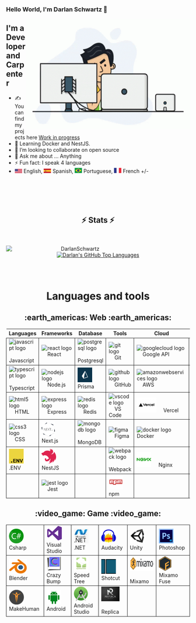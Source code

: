 ### Hello World, I'm Darlan Schwartz  👋

 <img align="right" alt="GIF" src="https://raw.githubusercontent.com/DarlanSchwartz/DarlanSchwartz/main/Github%20readme%20images/programmer.gif" width="450" height="300" />
 
## I'm a Developer and Carpenter
- ✍ You can find my projects here <a href="https://darlanschwartz.github.io/My-Portfolio/">Work in progress</a>
- 🌱 Learning Docker and NestJS.
- 👯 I’m looking to collaborate on open source
- 💬 Ask me about ... Anything
- ⚡ Fun fact: I speak 4 languages
- <img align="left top" alt="EUA" width="20px" src="https://raw.githubusercontent.com/DarlanSchwartz/DarlanSchwartz/main/Github%20readme%20images/usa.jpg" /> English,  <img align="left top" alt="Spanish" width="20px" src="https://raw.githubusercontent.com/DarlanSchwartz/DarlanSchwartz/main/Github%20readme%20images/spanish.jpg" />  Spanish,  <img align="left top" alt="Portuguese" width="20px" src="https://raw.githubusercontent.com/DarlanSchwartz/DarlanSchwartz/main/Github%20readme%20images/brazil.jpg" />  Portuguese, <img align="left top" alt="French" width="20px" src="https://raw.githubusercontent.com/DarlanSchwartz/DarlanSchwartz/main/Github%20readme%20images/france.webp" /> French +/-
<br />
<br />


<style>
    td{
        border:1px solid;
    }
</style>
<br />
<br />
<h2 align="center">⚡ Stats ⚡</h2>
<br>
<p align=center>
  <div align=center>
    <a href="https://github.com/denvercoder1/github-readme-streak-stats" title="Go to Source">
      <img align="left" width=390 src="https://streak-stats.demolab.com/?user=DarlanSchwartz&theme=react&border=61dafb&hide_border=true" alt="DarlanSchwartz" />
    </a>
     <a href="https://github.com/DarlanSchwartz/github-readme-stats">
     <img style="flex-grow:0; flex-shrink:0;" alt="Darlan's GitHub Top Languages" src="https://github-readme-stats.vercel.app/api/top-langs/?username=DarlanSchwartz&title_color=61dafb&text_color=ffffff&icon_color=61dafb&bg_color=20232a&langs_count=10&layout=compact&border_color=61dafb&hide_border=true&size_weight=0.5&count_weight=0.5" />
    </a>
  </div>
</p>
<br />
<br />
<h1 align="center">Languages and tools</h1>
<h2 align="center">:earth_americas: Web :earth_americas:</h2>
<div align="center">
 <table>
    <tbody>
      <tr>
        <th>Languages</th>
        <th>Frameworks</th>
        <th>Database</th>
        <th>Tools</th>
        <th>Cloud</th>
        <th>Others</th>
      </tr>
      <tr>
        <td>
          <img src="https://cdn.jsdelivr.net/gh/devicons/devicon/icons/javascript/javascript-original.svg" height="40"
            alt="javascript logo" />
          <img width="12" /> Javascript
        </td>
        <td>
          <img src="https://cdn.jsdelivr.net/gh/devicons/devicon/icons/react/react-original.svg" height="40"
            alt="react logo" />
          <img width="12" /> React
        </td>
        <td>
          <img src="https://cdn.jsdelivr.net/gh/devicons/devicon/icons/postgresql/postgresql-original.svg" height="40"
            alt="postgresql logo" />
          <img width="12" /> Postgresql
        </td>
        <td>
          <img src="https://cdn.jsdelivr.net/gh/devicons/devicon/icons/git/git-original.svg" height="40"
            alt="git logo" />
          <img width="12" /> Git
        </td>
        <td>
          <img src="https://cdn.jsdelivr.net/gh/devicons/devicon/icons/googlecloud/googlecloud-original.svg" height="40"
            alt="googlecloud logo" />
          <img width="12" /> Google API
        </td>
        <td>
          <img src="https://skillicons.dev/icons?i=jira" height="40" alt="jira logo" />
          <img width="12" /> JIRA
        </td>
      </tr>
      <tr>
        <td>
          <img src="https://cdn.jsdelivr.net/gh/devicons/devicon/icons/typescript/typescript-original.svg" height="40"
            alt="typescript logo" />
          <img width="12" /> Typescript
        </td>
        <td>
          <img src="https://cdn.jsdelivr.net/gh/devicons/devicon/icons/nodejs/nodejs-original.svg" height="40"
            alt="nodejs logo" />
          <img width="12" /> Node.js
        </td>
        <td>
          <img
            src="https://github.com/DarlanSchwartz/DarlanSchwartz/blob/main/Github%20readme%20images/prisma2.png?raw=true"
            alt="prisma" width="40" height="40" />
          <img width="12" /> Prisma
        </td>
        <td>
          <img src="https://skillicons.dev/icons?i=github" height="40" alt="github logo" />
          <img width="12" /> GitHub
        </td>
        <td>
          <img src="https://cdn.jsdelivr.net/gh/devicons/devicon/icons/amazonwebservices/amazonwebservices-original.svg"
            height="40" alt="amazonwebservices logo" />
          <img width="12" /> AWS
        </td>
        <td>
          <img src="https://cdn.jsdelivr.net/gh/devicons/devicon/icons/trello/trello-plain.svg" height="40"
            alt="jest logo" />
          <img width="12" /> Trello
        </td>
      </tr>
      <tr>
        <td>
          <img src="https://cdn.jsdelivr.net/gh/devicons/devicon/icons/html5/html5-original.svg" height="40"
            alt="html5 logo" />
          <img width="12" /> HTML
        </td>
        <td>
          <img src="https://skillicons.dev/icons?i=express" height="40" alt="express logo" />
          <img width="12" /> Express
        </td>
        <td>
          <img src="https://cdn.jsdelivr.net/gh/devicons/devicon/icons/redis/redis-original.svg" height="40"
            alt="redis logo" />
          <img width="12" /> Redis
        </td>
        <td>
          <img src="https://cdn.simpleicons.org/visualstudiocode/007ACC" height="40" alt="vscode logo" />
          <img width="12" /> VS Code
        </td>
        <td>
          <img
            src="https://github.com/DarlanSchwartz/DarlanSchwartz/blob/main/Github%20readme%20images/vercel.jpg?raw=true"
            height="40" alt="vercel logo" />
          <img width="12" /> Vercel
        </td>
        <td>
          <img
            src="https://raw.githubusercontent.com/DarlanSchwartz/DarlanSchwartz/main/Github%20readme%20images/notion.png"
            height="40" alt="notion logo" />
          <img width="12" /> Notion
        </td>
      </tr>
      <tr>
        <td>
          <img src="https://cdn.jsdelivr.net/gh/devicons/devicon/icons/css3/css3-original.svg" height="40"
            alt="css3 logo" />
          <img width="12" /> CSS
        </td>
        <td>
                <img src="https://raw.githubusercontent.com/DarlanSchwartz/DarlanSchwartz/main/Github%20readme%20images/nextjs.png" height="40"
            alt="next logo" />
          <img width="12" /> Next.js
        </td>
        <td>
          <img src="https://cdn.jsdelivr.net/gh/devicons/devicon/icons/mongodb/mongodb-original.svg" height="40"
            alt="mongodb logo" />
          <img width="12" /> MongoDB
        </td>
        <td>
          <img src="https://cdn.simpleicons.org/figma/figma-icon.svg" alt="figma" width="40" height="40" />
          <img width="12" /> Figma
        </td>
        <td>
          <img src="https://cdn.jsdelivr.net/gh/devicons/devicon/icons/docker/docker-original.svg" height="40"
            alt="docker logo" />
          <img width="12" /> Docker
        </td>
        <td>
          <img
            src="https://github.com/DarlanSchwartz/DarlanSchwartz/blob/main/Github%20readme%20images/terminal.png?raw=true"
            alt="terminal logo" width="40" height="40" />
          <img width="12" /> Terminal
        </td>
      </tr>
      <tr>
        <td>
          <img
            src="https://raw.githubusercontent.com/DarlanSchwartz/DarlanSchwartz/main/Github%20readme%20images/env.png"
            height="40" alt=".ENV logo" />
          <img width="12" /> .ENV
        </td>
        <td>
          <img src="https://raw.githubusercontent.com/devicons/devicon/master/icons/nestjs/nestjs-plain.svg"
            alt="nestjs" width="40" height="40" />
          <img width="12" /> NestJS
        </td>
        <td>
        </td>
        <td>
          <img src="https://cdn.jsdelivr.net/gh/devicons/devicon/icons/webpack/webpack-original.svg" height="40"
            alt="webpack logo" />
          <img width="12" /> Webpack
        </td>
        <td>
          <img src="https://raw.githubusercontent.com/devicons/devicon/master/icons/nginx/nginx-original.svg"
            alt="nginx" width="40" height="40" />
          <img width="12" /> Nginx
        </td>
        <td>
          <img src="https://cdn.simpleicons.org/gnubash/4EAA25" height="40" alt="bash logo" />
          <img width="12" /> Bash
        </td>
      </tr>
      <tr>
        <td>
        </td>
        <td>
          <img src="https://cdn.jsdelivr.net/gh/devicons/devicon/icons/jest/jest-plain.svg" height="40"
            alt="jest logo" />
          <img width="12" /> Jest
        </td>
        <td>
        </td>
        <td>
        <img src="https://raw.githubusercontent.com/DarlanSchwartz/DarlanSchwartz/main/Github%20readme%20images/npm.png" alt="babel" width="40" height="40" />
          <img width="12" /> npm
        </td>
        <td>
        </td>
        <td>
          <img src="https://www.vectorlogo.zone/logos/babeljs/babeljs-icon.svg" alt="babel" width="40" height="40" />
          <img width="12" /> Babel
        </td>
      </tr>
    </tbody>
  </table>
<h2 align="center">:video_game: Game :video_game:</h2>
  <table>
    <tbody>
      <tr>
        <td>
          <img
            src="https://raw.githubusercontent.com/DarlanSchwartz/DarlanSchwartz/main/Github%20readme%20images/csharp.png"
            height="40" alt="csharp logo" />
          <img width="12" /> Csharp
        </td>
        <td>
          <img src="https://github.com/DarlanSchwartz/DarlanSchwartz/blob/main/Github%20readme%20images/community.png?raw=true" height="40" alt="vscode logo" />
          <img width="12" /> Visual Studio
        </td>
        <td>
          <img
            src="https://raw.githubusercontent.com/DarlanSchwartz/DarlanSchwartz/main/Github%20readme%20images/net.jpg"
            height="40" alt=".NET logo" />
          <img width="12" /> .NET
        </td>
        <td>
          <img
            src="https://github.com/DarlanSchwartz/DarlanSchwartz/blob/main/Github%20readme%20images/audacity.png?raw=true"
            height="40" alt="audacity logo" />
          <img width="12" /> Audacity
        </td>
        <td>
          <img
            src="https://github.com/DarlanSchwartz/DarlanSchwartz/blob/main/Github%20readme%20images/unity2.png?raw=true"
            height="40" alt="jest logo" />
          <img width="12" /> Unity
        </td>
        <td>
          <img
            src="https://raw.githubusercontent.com/DarlanSchwartz/DarlanSchwartz/main/Github%20readme%20images/photoshop.jpeg"
            height="40" alt="photoshop logo" />
          <img width="12" /> Photoshop
        </td>
      </tr>
      <tr>
        <td>
          <img
            src="https://raw.githubusercontent.com/DarlanSchwartz/DarlanSchwartz/main/Github%20readme%20images/blender2.png"
            height="40" alt="blender logo" />
          <img width="12" /> Blender
        </td>
        <td>
          <img
            src="https://raw.githubusercontent.com/DarlanSchwartz/DarlanSchwartz/main/Github%20readme%20images/crazybump.jpg"
            height="40" alt="crazy bump logo" />
          <img width="12" /> Crazy Bump
        </td>
                <td>
         <img
            src="https://raw.githubusercontent.com/DarlanSchwartz/DarlanSchwartz/main/Github%20readme%20images/speedtree.webp"
            height="40" alt="speedtree studio logo" />
          <img width="12" /> Speed Tree
        </td>
        <td>
          <img
            src="https://github.com/DarlanSchwartz/DarlanSchwartz/blob/main/Github%20readme%20images/shotcut.png?raw=true"
            height="40" alt="shotcut logo" />
          <img width="12" /> Shotcut
        </td>
        <td>
          <img
            src="https://github.com/DarlanSchwartz/DarlanSchwartz/blob/main/Github%20readme%20images/mixamo.webp?raw=true"
            height="40" alt="mixamo logo" />
          <img width="12" /> Mixamo
        </td>
        <td>
          <img
            src="https://raw.githubusercontent.com/DarlanSchwartz/DarlanSchwartz/main/Github%20readme%20images/fuse.svg"
            height="40" alt="mixamo fuse logo" />
          <img width="12" /> Mixamo Fuse
        </td>
      </tr>
      <tr>
        <td>
          <img
            src="https://raw.githubusercontent.com/DarlanSchwartz/DarlanSchwartz/main/Github%20readme%20images/makehuman.png"
            height="40" alt="makehuman logo" />
          <img width="12" /> MakeHuman
        </td>
        <td>
          <img src="https://raw.githubusercontent.com/DarlanSchwartz/DarlanSchwartz/main/Github%20readme%20images/android.png" height="40" alt="vscode logo" />
          <img width="12" /> Android
        </td>
        <td>
          <img
            src="https://raw.githubusercontent.com/DarlanSchwartz/DarlanSchwartz/main/Github%20readme%20images/android-studio.png"
            height="40" alt="android studio logo" />
          <img width="12" /> Android Studio
        </td>
 <td>
          <img
            src="https://github.com/DarlanSchwartz/DarlanSchwartz/blob/main/Github%20readme%20images/replica.png?raw=true"
            height="40" alt="replica logo" />
          <img width="12" /> Replica
        </td>
        <td>
        </td>
          <td>
        </td>
      </tr>
    </tbody>
  </table>
</div>

